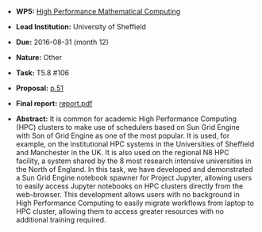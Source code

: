 ﻿- **WP5:** [High Performance Mathematical Computing](https://github.com/OpenDreamKit/OpenDreamKit/tree/master/WP5)
- **Lead Institution:** University of Sheffield
- **Due:** 2016-08-31 (month 12)
- **Nature:** Other
- **Task:** T5.8 #106 
- **Proposal:** [p.51](https://github.com/OpenDreamKit/OpenDreamKit/raw/master/Proposal/proposal-www.pdf)
- **Final report:** [report.pdf](https://github.com/OpenDreamKit/OpenDreamKit/blob/master/WP5/D5.3/report.pdf)

- **Abstract:**
It is common for academic High Performance Computing (HPC) clusters to make use of schedulers based on Sun Grid Engine with Son of Grid Engine as one of the most popular. It is used, for example, on the institutional HPC systems in the Universities of Sheffield and Manchester in the UK. It is also used on the regional N8 HPC facility, a system shared by the 8 most research intensive universities in the North of England.
In this task, we have developed and demonstrated a Sun Grid Engine notebook spawner for Project Jupyter, allowing users to easily access Jupyter notebooks on HPC clusters directly from the web-browser. This development allows users with no background in High Performance Computing to easily migrate workflows from laptop to HPC cluster, allowing them to access greater resources with no additional training required.
